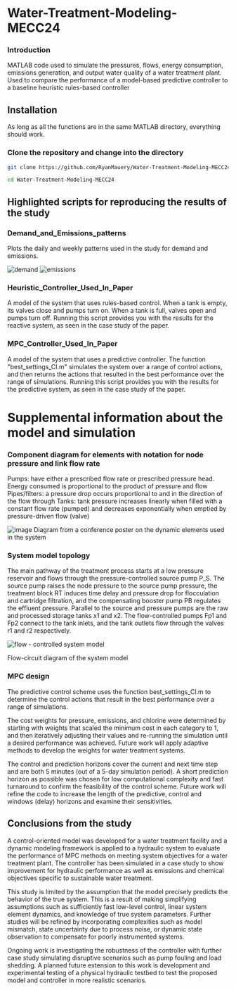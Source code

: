 # Water-Treatment-Modeling-MECC24

### Introduction

MATLAB code used to simulate the pressures, flows, energy consumption, emissions generation, and output water quality of a water treatment plant. 
Used to compare the performance of a model-based predictive controller to a baseline heuristic rules-based controller

## Installation

As long as all the functions are in the same MATLAB directory, everything should work. 

### Clone the repository and change into the directory
```sh
git clone https://github.com/RyanMauery/Water-Treatment-Modeling-MECC24.git

cd Water-Treatment-Modeling-MECC24
```

## Highlighted scripts for reproducing the results of the study

### Demand_and_Emissions_patterns
Plots the daily and weekly patterns used in the study for demand and emissions. 

![demand](https://github.com/user-attachments/assets/19dccf88-fd28-4f90-a27b-c391456cd0ab)
![emissions](https://github.com/user-attachments/assets/40dae28d-e296-458e-afd4-d03e66ccbc96)

### Heuristic_Controller_Used_In_Paper
A model of the system that uses rules-based control. 
When a tank is empty, its valves close and pumps turn on. When a tank is full, valves open and pumps turn off.
Running this script provides you with the results for the reactive system, as seen in the case study of the paper.

### MPC_Controller_Used_In_Paper
A model of the system that uses a predictive controller. 
The function "best_settings_Cl.m" simulates the system over a range of control actions, and then returns the actions that resulted in the best performance over the range of simulations.
Running this script provides you with the results for the predictive system, as seen in the case study of the paper.

# Supplemental information about the model and simulation

### Component diagram for elements with notation for node pressure and link flow rate

Pumps: have either a prescribed flow rate or prescribed pressure head. Energy consumed is proportional to the product of pressure and flow
Pipes/filters: a pressure drop occurs proportional to and in the direction of the flow through
Tanks: tank pressure increases linearly when filled with a constant flow rate (pumped) and decreases exponentially when emptied by pressure-driven flow (valve)

![image](https://github.com/user-attachments/assets/25d5c289-dfbf-4ed8-a095-c123416c3b4f)
Diagram from a conference poster on the dynamic elements used in the system

### System model topology

The main pathway of the treatment process starts at a low pressure reservoir and flows through the pressure-controlled source pump P_S. The source pump raises the node pressure to the source pump pressure, the treatment block RT induces time delay and pressure drop for flocculation and cartridge filtration, and the compensating booster pump PB regulates the effluent pressure. Parallel to the source and pressure pumps are the raw and processed storage tanks x1 and x2. The flow-controlled pumps Fp1 and Fp2 connect to the tank inlets, and the tank outlets flow through the valves r1 and r2 respectively.

![flow - controlled system model](https://github.com/user-attachments/assets/96c0bc73-9162-4906-bfa9-e3f2f9cdff94)

Flow-circuit diagram of the system model

### MPC design

The predictive control scheme uses the function best_settings_Cl.m to determine the control actions that result in the best performance over a range of simulations.

The cost weights for pressure, emissions, and chlorine were determined by starting with weights that scaled the minimum cost in each category to 1, and then iteratively adjusting their values and re-running the simulation until a desired performance was achieved.
Future work will apply adaptive methods to develop the weights for water treatment systems.

The control and prediction horizons cover the current and next time step and are both 5 minutes (out of a 5-day simulation period).
A short prediction horizon as possible was chosen for low computational complexity and fast turnaround to confirm the feasibility of the control scheme.
Future work will refine the code to increase the length of the predictive, control and windows (delay) horizons and examine their sensitivities.

## Conclusions from the study
A control-oriented model was developed for a water treatment facility and a dynamic modeling framework is applied to a hydraulic system to evaluate the performance of MPC methods on meeting system objectives for a water treatment plant.
The controller has been simulated in a case study to show improvement for hydraulic performance as well as emissions and chemical objectives specific to sustainable water treatment.

This study is limited by the assumption that the model precisely predicts the behavior of the true system.
This is a result of making simplifying assumptions such as sufficiently fast low-level control, linear system element dynamics, and knowledge of true system parameters.
Further studies will be refined by incorporating complexities such as model mismatch, state uncertainty due to process noise, or dynamic state observation to compensate for poorly instrumented systems.

Ongoing work is investigating the robustness of the controller with further case study simulating disruptive scenarios such as pump fouling and load shedding.
A planned future extension to this work is development and experimental testing of a physical hydraulic testbed to test the proposed model and controller in more realistic scenarios.

